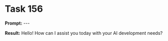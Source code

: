 # Task 156

**Prompt:** ---

**Result:**
Hello! How can I assist you today with your AI development needs?

